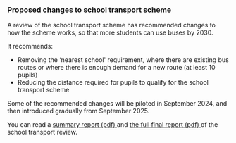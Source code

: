 ###  **Proposed changes to school transport scheme**

A review of the school transport scheme has recommended changes to how the
scheme works, so that more students can use buses by 2030.

It recommends:

  * Removing the ‘nearest school' requirement, where there are existing bus routes or where there is enough demand for a new route (at least 10 pupils) 
  * Reducing the distance required for pupils to qualify for the school transport scheme 

Some of the recommended changes will be piloted in September 2024, and then
introduced gradually from September 2025.

You can read a [ summary report (pdf)
](https://www.gov.ie/pdf/285289/?page=null) and [ the full final report (pdf)
](https://www.gov.ie/pdf/?file=https://assets.gov.ie/285291/b8dea5c5-5c6b-4888-b695-39e38d7a60ea.pdf#page=null)
of the school transport review.
